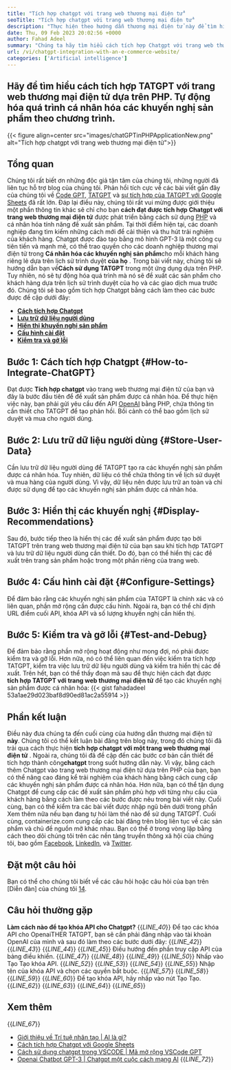 ```yaml
---
title: "Tích hợp chatgpt với trang web thương mại điện tử" 
seoTitle: "Tích hợp chatgpt với trang web thương mại điện tử" 
description: "Thực hiện theo hướng dẫn thương mại điện tử này để tìm hiểu cách đạt được tích hợp TATGPT với trang web thương mại điện tử để đưa ra các khuyến nghị sản phẩm được cá nhân hóa." 
date: Thu, 09 Feb 2023 20:02:56 +0000
author: Fahad Adeel
summary: "Chúng ta hãy tìm hiểu cách tích hợp Chatgpt với trang web thương mại điện tử dựa trên PHP. Tự động hóa quá trình cá nhân hóa các khuyến nghị sản phẩm theo chương trình." 
url: /vi/chatgpt-integration-with-an-e-commerce-website/
categories: ['Artificial intelligence']
---
```


## Hãy để tìm hiểu cách tích hợp TATGPT với trang web thương mại điện tử dựa trên PHP. Tự động hóa quá trình cá nhân hóa các khuyến nghị sản phẩm theo chương trình.

{{< figure align=center src="images/chatGPTinPHPApplicationNew.png" alt="Tích hợp chatgpt với trang web thương mại điện tử">}}


## Tổng quan
Chúng tôi rất biết ơn những độc giả tận tâm của chúng tôi, những người đã liên tục hỗ trợ blog của chúng tôi. Phản hồi tích cực về các bài viết gần đây của chúng tôi về [Code GPT][1], [TATGPT][2] và [sự tích hợp của TATGPT với Google Sheets][3] đã rất lớn. Đáp lại điều này, chúng tôi rất vui mừng được giới thiệu một phần thông tin khác sẽ chỉ cho bạn **cách đạt được tích hợp Chatgpt với trang web thương mại điện tử** được phát triển bằng cách sử dụng [PHP][4] và cá nhân hóa tính năng đề xuất sản phẩm.
Tại thời điểm hiện tại, các doanh nghiệp đang tìm kiếm những cách mới để cải thiện và thu hút trải nghiệm của khách hàng. Chatgpt được đào tạo bằng mô hình GPT-3 là một công cụ tiên tiến và mạnh mẽ, có thể trao quyền cho các doanh nghiệp thương mại điện tử trong **Cá nhân hóa các khuyến nghị sản phẩm**cho mỗi khách hàng riêng lẻ dựa trên lịch sử trình duyệt **của họ** . Trong bài viết này, chúng tôi sẽ hướng dẫn bạn về**Cách sử dụng TATGPT** trong một ứng dụng dựa trên PHP. Tuy nhiên, nó sẽ tự động hóa quá trình mà nó sẽ đề xuất các sản phẩm cho khách hàng dựa trên lịch sử trình duyệt của họ và các giao dịch mua trước đó.
Chúng tôi sẽ bao gồm tích hợp Chatgpt bằng cách làm theo các bước được đề cập dưới đây:
* [ **Cách tích hợp Chatgpt** ][5]
* [ **Lưu trữ dữ liệu người dùng** ][6]
* [ **Hiển thị khuyến nghị sản phẩm** ][7]
* [ **Cấu hình cài đặt** ][8]
* [ **Kiểm tra và gỡ lỗi** ][9]

## Bước 1: Cách tích hợp Chatgpt {#How-to-Integrate-ChatGPT}

Đạt được **Tích hợp chatgpt** vào trang web thương mại điện tử của bạn và đây là bước đầu tiên để đề xuất sản phẩm được cá nhân hóa. Để thực hiện việc này, bạn phải gửi yêu cầu đến API [OpenAI][10] bằng PHP, chứa thông tin cần thiết cho TATGPT để tạo phản hồi. Bối cảnh có thể bao gồm lịch sử duyệt và mua cho người dùng.

## Bước 2: Lưu trữ dữ liệu người dùng {#Store-User-Data}

Cần lưu trữ dữ liệu người dùng để TATGPT tạo ra các khuyến nghị sản phẩm được cá nhân hóa. Tuy nhiên, dữ liệu có thể chứa thông tin về lịch sử duyệt và mua hàng của người dùng. Vì vậy, dữ liệu nên được lưu trữ an toàn và chỉ được sử dụng để tạo các khuyến nghị sản phẩm được cá nhân hóa.

## Bước 3: Hiển thị các khuyến nghị {#Display-Recommendations}

Sau đó, bước tiếp theo là hiển thị các đề xuất sản phẩm được tạo bởi TATGPT trên trang web thương mại điện tử của bạn sau khi tích hợp TATGPT và lưu trữ dữ liệu người dùng cần thiết. Do đó, bạn có thể hiển thị các đề xuất trên trang sản phẩm hoặc trong một phần riêng của trang web.

## Bước 4: Cấu hình cài đặt {#Configure-Settings}

Để đảm bảo rằng các khuyến nghị sản phẩm của TATGPT là chính xác và có liên quan, phần mở rộng cần được cấu hình. Ngoài ra, bạn có thể chỉ định URL điểm cuối API, khóa API và số lượng khuyến nghị cần hiển thị.

## Bước 5: Kiểm tra và gỡ lỗi {#Test-and-Debug}

Để đảm bảo rằng phần mở rộng hoạt động như mong đợi, nó phải được kiểm tra và gỡ lỗi. Hơn nữa, nó có thể liên quan đến việc kiểm tra tích hợp TATGPT, kiểm tra việc lưu trữ dữ liệu người dùng và kiểm tra hiển thị các đề xuất.
Trên hết, bạn có thể thấy đoạn mã sau để thực hiện cách đạt được **tích hợp TATGPT với trang web thương mại điện tử** để tạo các khuyến nghị sản phẩm được cá nhân hóa:
{{< gist fahadadeel 53a1ae29d023baf8d90ed81ac2a55914 >}}

## Phần kết luận
Điều này đưa chúng ta đến cuối cùng của hướng dẫn thương mại điện tử **này**. Chúng tôi có thể kết luận bài đăng trên blog này, trong đó chúng tôi đã trải qua cách thực hiện **tích hợp chatgpt với một trang web thương mại điện tử** . Ngoài ra, chúng tôi đã đề cập đến các bước cơ bản cần thiết để tích hợp thành công**chatgpt** trong suốt hướng dẫn này. Vì vậy, bằng cách thêm Chatgpt vào trang web thương mại điện tử dựa trên PHP của bạn, bạn có thể nâng cao đáng kể trải nghiệm của khách hàng bằng cách cung cấp các khuyến nghị sản phẩm được cá nhân hóa. Hơn nữa, bạn có thể tận dụng Chatgpt để cung cấp các đề xuất sản phẩm phù hợp với từng nhu cầu của khách hàng bằng cách làm theo các bước được nêu trong bài viết này. Cuối cùng, bạn có thể kiểm tra các bài viết được nhập ngũ bên dưới trong phần Xem thêm nữa nếu bạn đang tự hỏi làm thế nào để sử dụng TATGPT.
Cuối cùng, containerize.com cung cấp các bài đăng trên blog liên tục về các sản phẩm và chủ đề nguồn mở khác nhau. Bạn có thể ở trong vòng lặp bằng cách theo dõi chúng tôi trên các nền tảng truyền thông xã hội của chúng tôi, bao gồm [Facebook][11], [LinkedIn][12], và [Twitter][13].

## Đặt một câu hỏi
Bạn có thể cho chúng tôi biết về các câu hỏi hoặc câu hỏi của bạn trên [Diễn đàn] của chúng tôi [14].

## Câu hỏi thường gặp
**Làm cách nào để tạo khóa API cho Chatgpt?** 
{{_LINE_40_}}
  Để tạo các khóa API cho OpenaiTHER TATGPT, bạn sẽ cần phải đăng nhập vào tài khoản OpenAI của mình và sau đó làm theo các bước dưới đây:
{{_LINE_42_}}
{{_LINE_43_}}
{{_LINE_44_}}
{{_LINE_45_}}
      Điều hướng đến phần truy cập API của bảng điều khiển.
{{_LINE_47_}}
{{_LINE_48_}}
{{_LINE_49_}}
{{_LINE_50_}}
      Nhấp vào Tạo Tạo khóa API.
{{_LINE_52_}}
{{_LINE_53_}}
{{_LINE_54_}}
{{_LINE_55_}}
      Nhập tên của khóa API và chọn các quyền bắt buộc.
{{_LINE_57_}}
{{_LINE_58_}}
{{_LINE_59_}}
{{_LINE_60_}}
      Để tạo khóa API, hãy nhấp vào nút Tạo Tạo.
{{_LINE_62_}}
{{_LINE_63_}}
{{_LINE_64_}}
{{_LINE_65_}}

## Xem thêm
{{_LINE_67_}}
  * [Giới thiệu về Trí tuệ nhân tạo | AI là gì?][15]
  * [Cách tích hợp Chatgpt với Google Sheets][3]
  * [Cách sử dụng chatgpt trong VSCODE | Mã mở rộng VSCode GPT][1]
  * [Openai Chatbot GPT-3 | Chatgpt một cuộc cách mạng AI][2]
{{_LINE_72_}}



[1]: https://blog.containerize.com/artificial-intelligence/how-to-use-chatgpt-in-vscode-the-vscode-extension-codegpt/
[2]: https://blog.containerize.com/artificial-intelligence/what-is-openai-chatbot-gpt-3-chatgpt-an-ai-revolution/
[3]: https://blog.containerize.com/artificial-intelligence/integrate-chatgpt-with-google-sheets/
[4]: https://www.php.net/
[5]: #How-to-Integrate-ChatGPT
[6]: #Store-User-Data
[7]: #Display-Recommendations
[8]: #Configure-Settings
[9]: #Test-and-Debug
[10]: https://platform.openai.com/account/api-keys
[11]: https://web.facebook.com/containerize
[12]: https://www.linkedin.com/company/containerize/
[13]: https://twitter.com/containerize_co
[14]: https://forum.containerize.com/
[15]: https://blog.containerize.com/artificial-intelligence/an-introduction-to-artificial-intelligence-what-is-ai/

